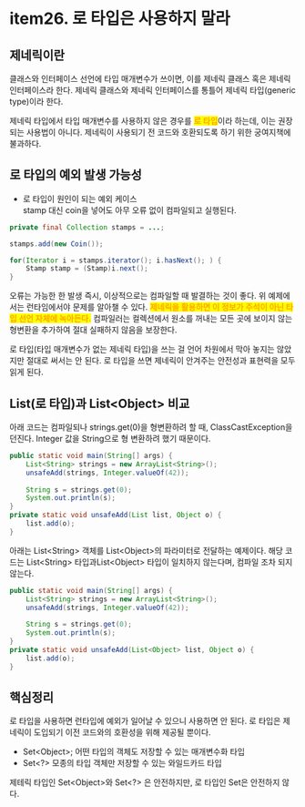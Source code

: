 # item26. 로 타입은 사용하지 말라

## 제네릭이란

클래스와 인터페이스 선언에 타입 매개변수가 쓰이면, 이를 제네릭 클래스 혹은 제네릭 인터페이스라 한다. 제네릭 클래스와 제네릭 인터페이스를 통틀어 제네릭 타입(generic type)이라 한다.

제네릭 타입에서 타입 매개변수를 사용하지 않은 경우를 <mark style="color:orange;">**로 타입**</mark>이라 하는데, 이는 권장되는 사용법이 아니다. 제네릭이 사용되기 전 코드와 호환되도록 하기 위한 궁여지책에 불과하다.

## 로 타입의 예외 발생 가능성

* 로 타입이 원인이 되는 예외 케이스\
  stamp 대신 coin을 넣어도 아무 오류 없이 컴파일되고 실행된다.&#x20;

```java
private final Collection stamps = ...;

stamps.add(new Coin());

for(Iterator i = stamps.iterator(); i.hasNext(); ) {
    Stamp stamp = (Stamp)i.next();
}
```

오류는 가능한 한 발생 즉시, 이상적으로는 컴파일할 때 발결하는 것이 좋다. 위 예제에서는 런타임에서야 문제를 알아챌 수 있다. <mark style="color:orange;">**제네릭을 활용하면 이 정보가 주석이 아닌 타입 선언 자체에 녹아든다.**</mark> 컴파일러는 컬렉션에서 원소를 꺼내는 모든 곳에 보이지 않는 형변환을 추가하여 절대 실패하지 않음을 보장한다.&#x20;

로 타입(타입 매개변수가 없는 제네릭 타입)을 쓰는 걸 언어 차원에서 막아 놓지는 않았지만 절대로 써서는 안 된다. 로 타입을 쓰면 제네릭이 안겨주는 안전성과 표현력을 모두 읽게 된다.&#x20;

## List(로 타입)과 List\<Object> 비교

아래 코드는 컴파일되나 strings.get(0)을 형변환하려 할 때, ClassCastException을 던진다. Integer 값을 String으로 형 변환하려 했기 때문이다.

```java
public static void main(String[] args) {
    List<String> strings = new ArrayList<String>();
    unsafeAdd(strings, Integer.valueOf(42));
    
    String s = strings.get(0);
    System.out.println(s);
}
private static void unsafeAdd(List list, Object o) {
    list.add(o);
}
```

아래는 List\<String> 객체를 List\<Object>의 파라미터로 전달하는 예제이다. 해당 코드는 List\<String> 타입과List\<Object> 타입이 일치하지 않는다며, 컴파일 조차 되지 않는다.&#x20;

```java
public static void main(String[] args) {
    List<String> strings = new ArrayList<String>();
    unsafeAdd(strings, Integer.valueOf(42));
    
    String s = strings.get(0);
    System.out.println(s);
}
private static void unsafeAdd(List<Object> list, Object o) {
    list.add(o);
}
```





## 핵심정리

로 타입을 사용하면 런타입에 예외가 일어날 수 있으니 사용하면 안 된다. 로 타입은 제네릭이 도입되기 이전 코드와의 호환성을 위해 제공될 뿐이다.&#x20;

* Set\<Object>; 어떤 타입의 객체도 저장할 수 있는 매개변수화 타입
* Set\<?> 모종의 타입 객체만 저장할 수 있는 와일드카드 타입

제테릭 타입인 Set\<Object>와 Set\<?> 은 안전하지만, 로 타입인 Set은 안전하지 않다.
